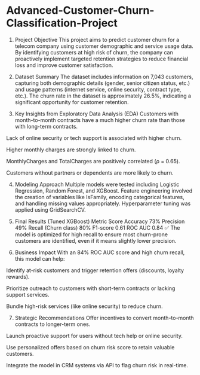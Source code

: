 # Advanced-Customer-Churn-Classification-Project

1. Project Objective
This project aims to predict customer churn for a telecom company using customer demographic and service usage data. By identifying customers at high risk of churn, the company can proactively implement targeted retention strategies to reduce financial loss and improve customer satisfaction.

2. Dataset Summary
The dataset includes information on 7,043 customers, capturing both demographic details (gender, senior citizen status, etc.) and usage patterns (internet service, online security, contract type, etc.). The churn rate in the dataset is approximately 26.5%, indicating a significant opportunity for customer retention.

3. Key Insights from Exploratory Data Analysis (EDA)
Customers with month-to-month contracts have a much higher churn rate than those with long-term contracts.

Lack of online security or tech support is associated with higher churn.

Higher monthly charges are strongly linked to churn.

MonthlyCharges and TotalCharges are positively correlated (ρ = 0.65).

Customers without partners or dependents are more likely to churn.

4. Modeling Approach
Multiple models were tested including Logistic Regression, Random Forest, and XGBoost. Feature engineering involved the creation of variables like IsFamily, encoding categorical features, and handling missing values appropriately. Hyperparameter tuning was applied using GridSearchCV.

5. Final Results (Tuned XGBoost)
Metric	Score
Accuracy	73%
Precision	49%
Recall (Churn class)	80%
F1-score	0.61
ROC AUC	0.84 ✅
The model is optimized for high recall to ensure most churn-prone customers are identified, even if it means slightly lower precision.

6. Business Impact
With an 84% ROC AUC score and high churn recall, this model can help:

Identify at-risk customers and trigger retention offers (discounts, loyalty rewards).

Prioritize outreach to customers with short-term contracts or lacking support services.

Bundle high-risk services (like online security) to reduce churn.

7. Strategic Recommendations
Offer incentives to convert month-to-month contracts to longer-term ones.

Launch proactive support for users without tech help or online security.

Use personalized offers based on churn risk score to retain valuable customers.

Integrate the model in CRM systems via API to flag churn risk in real-time.
